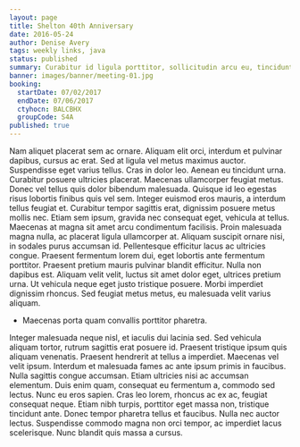 ```yaml
---
layout: page
title: Shelton 40th Anniversary
date: 2016-05-24
author: Denise Avery
tags: weekly links, java
status: published
summary: Curabitur id ligula porttitor, sollicitudin arcu eu, tincidunt.
banner: images/banner/meeting-01.jpg
booking:
  startDate: 07/02/2017
  endDate: 07/06/2017
  ctyhocn: BALCBHX
  groupCode: S4A
published: true
---
```

Nam aliquet placerat sem ac ornare. Aliquam elit orci, interdum et pulvinar dapibus, cursus ac erat. Sed at ligula vel metus maximus auctor. Suspendisse eget varius tellus. Cras in dolor leo. Aenean eu tincidunt urna. Curabitur posuere ultricies placerat. Maecenas ullamcorper feugiat metus.
Donec vel tellus quis dolor bibendum malesuada. Quisque id leo egestas risus lobortis finibus quis vel sem. Integer euismod eros mauris, a interdum tellus feugiat et. Curabitur tempor sagittis erat, dignissim posuere metus mollis nec. Etiam sem ipsum, gravida nec consequat eget, vehicula at tellus. Maecenas at magna sit amet arcu condimentum facilisis. Proin malesuada magna nulla, ac placerat ligula ullamcorper at. Aliquam suscipit ornare nisi, in sodales purus accumsan id. Pellentesque efficitur lacus ac ultricies congue. Praesent fermentum lorem dui, eget lobortis ante fermentum porttitor. Praesent pretium mauris pulvinar blandit efficitur. Nulla non dapibus est. Aliquam velit velit, luctus sit amet dolor eget, ultrices pretium urna. Ut vehicula neque eget justo tristique posuere. Morbi imperdiet dignissim rhoncus. Sed feugiat metus metus, eu malesuada velit varius aliquam.

* Maecenas porta quam convallis porttitor pharetra.

Integer malesuada neque nisl, et iaculis dui lacinia sed. Sed vehicula aliquam tortor, rutrum sagittis erat posuere id. Praesent tristique ipsum quis aliquam venenatis. Praesent hendrerit at tellus a imperdiet. Maecenas vel velit ipsum. Interdum et malesuada fames ac ante ipsum primis in faucibus. Nulla sagittis congue accumsan. Etiam ultricies nisi ac accumsan elementum. Duis enim quam, consequat eu fermentum a, commodo sed lectus. Nunc eu eros sapien. Cras leo lorem, rhoncus ac ex ac, feugiat consequat neque. Etiam nibh turpis, porttitor eget massa non, tristique tincidunt ante. Donec tempor pharetra tellus et faucibus. Nulla nec auctor lectus. Suspendisse commodo magna non orci tempor, ac imperdiet lacus scelerisque. Nunc blandit quis massa a cursus.
